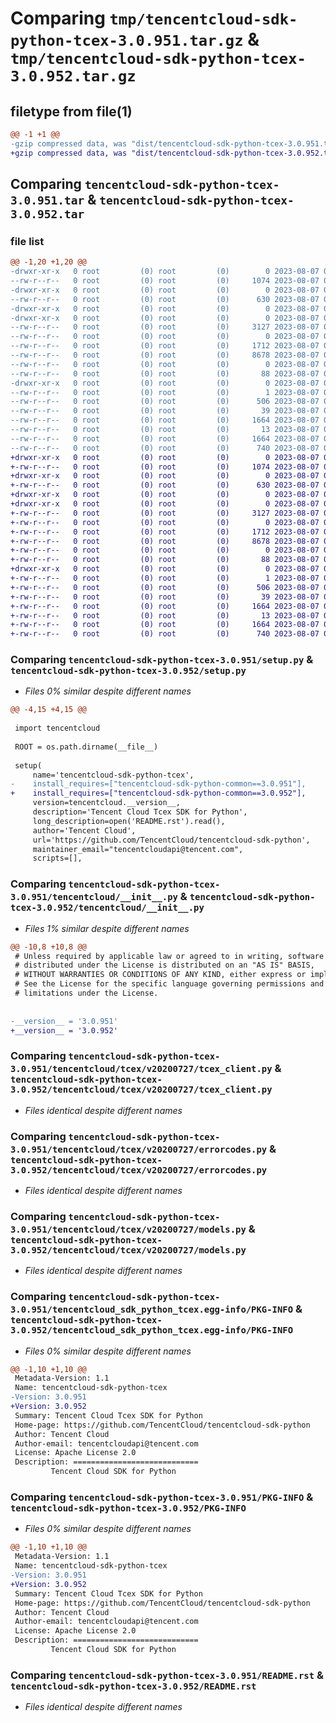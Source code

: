 # Comparing `tmp/tencentcloud-sdk-python-tcex-3.0.951.tar.gz` & `tmp/tencentcloud-sdk-python-tcex-3.0.952.tar.gz`

## filetype from file(1)

```diff
@@ -1 +1 @@
-gzip compressed data, was "dist/tencentcloud-sdk-python-tcex-3.0.951.tar", last modified: Mon Aug  7 00:34:44 2023, max compression
+gzip compressed data, was "dist/tencentcloud-sdk-python-tcex-3.0.952.tar", last modified: Mon Aug  7 09:02:57 2023, max compression
```

## Comparing `tencentcloud-sdk-python-tcex-3.0.951.tar` & `tencentcloud-sdk-python-tcex-3.0.952.tar`

### file list

```diff
@@ -1,20 +1,20 @@
-drwxr-xr-x   0 root         (0) root         (0)        0 2023-08-07 00:34:44.000000 tencentcloud-sdk-python-tcex-3.0.951/
--rw-r--r--   0 root         (0) root         (0)     1074 2023-08-07 00:34:43.000000 tencentcloud-sdk-python-tcex-3.0.951/setup.py
-drwxr-xr-x   0 root         (0) root         (0)        0 2023-08-07 00:34:44.000000 tencentcloud-sdk-python-tcex-3.0.951/tencentcloud/
--rw-r--r--   0 root         (0) root         (0)      630 2023-08-07 00:34:43.000000 tencentcloud-sdk-python-tcex-3.0.951/tencentcloud/__init__.py
-drwxr-xr-x   0 root         (0) root         (0)        0 2023-08-07 00:34:44.000000 tencentcloud-sdk-python-tcex-3.0.951/tencentcloud/tcex/
-drwxr-xr-x   0 root         (0) root         (0)        0 2023-08-07 00:34:44.000000 tencentcloud-sdk-python-tcex-3.0.951/tencentcloud/tcex/v20200727/
--rw-r--r--   0 root         (0) root         (0)     3127 2023-08-07 00:34:43.000000 tencentcloud-sdk-python-tcex-3.0.951/tencentcloud/tcex/v20200727/tcex_client.py
--rw-r--r--   0 root         (0) root         (0)        0 2023-08-07 00:34:43.000000 tencentcloud-sdk-python-tcex-3.0.951/tencentcloud/tcex/v20200727/__init__.py
--rw-r--r--   0 root         (0) root         (0)     1712 2023-08-07 00:34:43.000000 tencentcloud-sdk-python-tcex-3.0.951/tencentcloud/tcex/v20200727/errorcodes.py
--rw-r--r--   0 root         (0) root         (0)     8678 2023-08-07 00:34:43.000000 tencentcloud-sdk-python-tcex-3.0.951/tencentcloud/tcex/v20200727/models.py
--rw-r--r--   0 root         (0) root         (0)        0 2023-08-07 00:34:43.000000 tencentcloud-sdk-python-tcex-3.0.951/tencentcloud/tcex/__init__.py
--rw-r--r--   0 root         (0) root         (0)       88 2023-08-07 00:34:44.000000 tencentcloud-sdk-python-tcex-3.0.951/setup.cfg
-drwxr-xr-x   0 root         (0) root         (0)        0 2023-08-07 00:34:44.000000 tencentcloud-sdk-python-tcex-3.0.951/tencentcloud_sdk_python_tcex.egg-info/
--rw-r--r--   0 root         (0) root         (0)        1 2023-08-07 00:34:44.000000 tencentcloud-sdk-python-tcex-3.0.951/tencentcloud_sdk_python_tcex.egg-info/dependency_links.txt
--rw-r--r--   0 root         (0) root         (0)      506 2023-08-07 00:34:44.000000 tencentcloud-sdk-python-tcex-3.0.951/tencentcloud_sdk_python_tcex.egg-info/SOURCES.txt
--rw-r--r--   0 root         (0) root         (0)       39 2023-08-07 00:34:44.000000 tencentcloud-sdk-python-tcex-3.0.951/tencentcloud_sdk_python_tcex.egg-info/requires.txt
--rw-r--r--   0 root         (0) root         (0)     1664 2023-08-07 00:34:44.000000 tencentcloud-sdk-python-tcex-3.0.951/tencentcloud_sdk_python_tcex.egg-info/PKG-INFO
--rw-r--r--   0 root         (0) root         (0)       13 2023-08-07 00:34:44.000000 tencentcloud-sdk-python-tcex-3.0.951/tencentcloud_sdk_python_tcex.egg-info/top_level.txt
--rw-r--r--   0 root         (0) root         (0)     1664 2023-08-07 00:34:44.000000 tencentcloud-sdk-python-tcex-3.0.951/PKG-INFO
--rw-r--r--   0 root         (0) root         (0)      740 2023-08-07 00:34:43.000000 tencentcloud-sdk-python-tcex-3.0.951/README.rst
+drwxr-xr-x   0 root         (0) root         (0)        0 2023-08-07 09:02:57.000000 tencentcloud-sdk-python-tcex-3.0.952/
+-rw-r--r--   0 root         (0) root         (0)     1074 2023-08-07 09:02:57.000000 tencentcloud-sdk-python-tcex-3.0.952/setup.py
+drwxr-xr-x   0 root         (0) root         (0)        0 2023-08-07 09:02:57.000000 tencentcloud-sdk-python-tcex-3.0.952/tencentcloud/
+-rw-r--r--   0 root         (0) root         (0)      630 2023-08-07 09:02:57.000000 tencentcloud-sdk-python-tcex-3.0.952/tencentcloud/__init__.py
+drwxr-xr-x   0 root         (0) root         (0)        0 2023-08-07 09:02:57.000000 tencentcloud-sdk-python-tcex-3.0.952/tencentcloud/tcex/
+drwxr-xr-x   0 root         (0) root         (0)        0 2023-08-07 09:02:57.000000 tencentcloud-sdk-python-tcex-3.0.952/tencentcloud/tcex/v20200727/
+-rw-r--r--   0 root         (0) root         (0)     3127 2023-08-07 09:02:57.000000 tencentcloud-sdk-python-tcex-3.0.952/tencentcloud/tcex/v20200727/tcex_client.py
+-rw-r--r--   0 root         (0) root         (0)        0 2023-08-07 09:02:57.000000 tencentcloud-sdk-python-tcex-3.0.952/tencentcloud/tcex/v20200727/__init__.py
+-rw-r--r--   0 root         (0) root         (0)     1712 2023-08-07 09:02:57.000000 tencentcloud-sdk-python-tcex-3.0.952/tencentcloud/tcex/v20200727/errorcodes.py
+-rw-r--r--   0 root         (0) root         (0)     8678 2023-08-07 09:02:57.000000 tencentcloud-sdk-python-tcex-3.0.952/tencentcloud/tcex/v20200727/models.py
+-rw-r--r--   0 root         (0) root         (0)        0 2023-08-07 09:02:57.000000 tencentcloud-sdk-python-tcex-3.0.952/tencentcloud/tcex/__init__.py
+-rw-r--r--   0 root         (0) root         (0)       88 2023-08-07 09:02:57.000000 tencentcloud-sdk-python-tcex-3.0.952/setup.cfg
+drwxr-xr-x   0 root         (0) root         (0)        0 2023-08-07 09:02:57.000000 tencentcloud-sdk-python-tcex-3.0.952/tencentcloud_sdk_python_tcex.egg-info/
+-rw-r--r--   0 root         (0) root         (0)        1 2023-08-07 09:02:57.000000 tencentcloud-sdk-python-tcex-3.0.952/tencentcloud_sdk_python_tcex.egg-info/dependency_links.txt
+-rw-r--r--   0 root         (0) root         (0)      506 2023-08-07 09:02:57.000000 tencentcloud-sdk-python-tcex-3.0.952/tencentcloud_sdk_python_tcex.egg-info/SOURCES.txt
+-rw-r--r--   0 root         (0) root         (0)       39 2023-08-07 09:02:57.000000 tencentcloud-sdk-python-tcex-3.0.952/tencentcloud_sdk_python_tcex.egg-info/requires.txt
+-rw-r--r--   0 root         (0) root         (0)     1664 2023-08-07 09:02:57.000000 tencentcloud-sdk-python-tcex-3.0.952/tencentcloud_sdk_python_tcex.egg-info/PKG-INFO
+-rw-r--r--   0 root         (0) root         (0)       13 2023-08-07 09:02:57.000000 tencentcloud-sdk-python-tcex-3.0.952/tencentcloud_sdk_python_tcex.egg-info/top_level.txt
+-rw-r--r--   0 root         (0) root         (0)     1664 2023-08-07 09:02:57.000000 tencentcloud-sdk-python-tcex-3.0.952/PKG-INFO
+-rw-r--r--   0 root         (0) root         (0)      740 2023-08-07 09:02:57.000000 tencentcloud-sdk-python-tcex-3.0.952/README.rst
```

### Comparing `tencentcloud-sdk-python-tcex-3.0.951/setup.py` & `tencentcloud-sdk-python-tcex-3.0.952/setup.py`

 * *Files 0% similar despite different names*

```diff
@@ -4,15 +4,15 @@
 
 import tencentcloud
 
 ROOT = os.path.dirname(__file__)
 
 setup(
     name='tencentcloud-sdk-python-tcex',
-    install_requires=["tencentcloud-sdk-python-common==3.0.951"],
+    install_requires=["tencentcloud-sdk-python-common==3.0.952"],
     version=tencentcloud.__version__,
     description='Tencent Cloud Tcex SDK for Python',
     long_description=open('README.rst').read(),
     author='Tencent Cloud',
     url='https://github.com/TencentCloud/tencentcloud-sdk-python',
     maintainer_email="tencentcloudapi@tencent.com",
     scripts=[],
```

### Comparing `tencentcloud-sdk-python-tcex-3.0.951/tencentcloud/__init__.py` & `tencentcloud-sdk-python-tcex-3.0.952/tencentcloud/__init__.py`

 * *Files 1% similar despite different names*

```diff
@@ -10,8 +10,8 @@
 # Unless required by applicable law or agreed to in writing, software
 # distributed under the License is distributed on an "AS IS" BASIS,
 # WITHOUT WARRANTIES OR CONDITIONS OF ANY KIND, either express or implied.
 # See the License for the specific language governing permissions and
 # limitations under the License.
 
 
-__version__ = '3.0.951'
+__version__ = '3.0.952'
```

### Comparing `tencentcloud-sdk-python-tcex-3.0.951/tencentcloud/tcex/v20200727/tcex_client.py` & `tencentcloud-sdk-python-tcex-3.0.952/tencentcloud/tcex/v20200727/tcex_client.py`

 * *Files identical despite different names*

### Comparing `tencentcloud-sdk-python-tcex-3.0.951/tencentcloud/tcex/v20200727/errorcodes.py` & `tencentcloud-sdk-python-tcex-3.0.952/tencentcloud/tcex/v20200727/errorcodes.py`

 * *Files identical despite different names*

### Comparing `tencentcloud-sdk-python-tcex-3.0.951/tencentcloud/tcex/v20200727/models.py` & `tencentcloud-sdk-python-tcex-3.0.952/tencentcloud/tcex/v20200727/models.py`

 * *Files identical despite different names*

### Comparing `tencentcloud-sdk-python-tcex-3.0.951/tencentcloud_sdk_python_tcex.egg-info/PKG-INFO` & `tencentcloud-sdk-python-tcex-3.0.952/tencentcloud_sdk_python_tcex.egg-info/PKG-INFO`

 * *Files 0% similar despite different names*

```diff
@@ -1,10 +1,10 @@
 Metadata-Version: 1.1
 Name: tencentcloud-sdk-python-tcex
-Version: 3.0.951
+Version: 3.0.952
 Summary: Tencent Cloud Tcex SDK for Python
 Home-page: https://github.com/TencentCloud/tencentcloud-sdk-python
 Author: Tencent Cloud
 Author-email: tencentcloudapi@tencent.com
 License: Apache License 2.0
 Description: ============================
         Tencent Cloud SDK for Python
```

### Comparing `tencentcloud-sdk-python-tcex-3.0.951/PKG-INFO` & `tencentcloud-sdk-python-tcex-3.0.952/PKG-INFO`

 * *Files 0% similar despite different names*

```diff
@@ -1,10 +1,10 @@
 Metadata-Version: 1.1
 Name: tencentcloud-sdk-python-tcex
-Version: 3.0.951
+Version: 3.0.952
 Summary: Tencent Cloud Tcex SDK for Python
 Home-page: https://github.com/TencentCloud/tencentcloud-sdk-python
 Author: Tencent Cloud
 Author-email: tencentcloudapi@tencent.com
 License: Apache License 2.0
 Description: ============================
         Tencent Cloud SDK for Python
```

### Comparing `tencentcloud-sdk-python-tcex-3.0.951/README.rst` & `tencentcloud-sdk-python-tcex-3.0.952/README.rst`

 * *Files identical despite different names*

